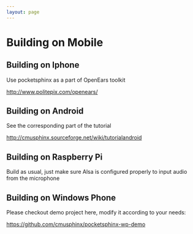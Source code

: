 ```yaml
---
layout: page 
---
```

# Building on Mobile 


## Building on Iphone

Use pocketsphinx as a part of OpenEars toolkit

http://www.politepix.com/openears/


## Building on Android

See the corresponding part of the tutorial

http://cmusphinx.sourceforge.net/wiki/tutorialandroid

## Building on Raspberry Pi

Build as usual, just make sure Alsa is configured properly to input audio from the microphone

## Building on Windows Phone

Please checkout demo project here, modify it according to your needs:

https://github.com/cmusphinx/pocketsphinx-wp-demo
